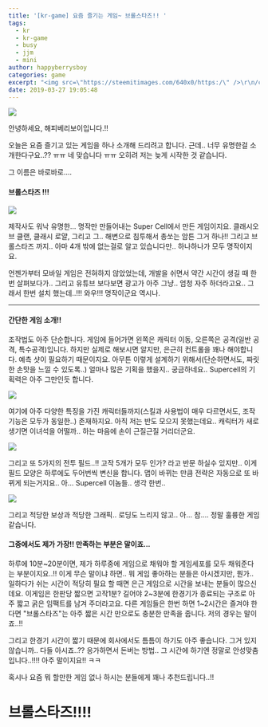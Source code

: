 ```yaml
---
title: '[kr-game] 요즘 즐기는 게임~ 브롤스타즈!! '
tags:
  - kr
  - kr-game
  - busy
  - jjm
  - mini
author: happyberrysboy
categories: game
excerpt: "<img src=\"https://steemitimages.com/640x0/https:/\" />\r\n/cdn.steemitimages.com/DQmU8hwnAWm29BmczzrLHGfxPhDsUyr8VQwF8UiFdRrFgjY/％EC％83％88％20％ED％8C％8C％EC％9D％BC％202019-02-27％2017.53.44_2.jpg)  안녕하세요, 해피베리보이입니다.!!  오늘은 요즘 즐기고 있는 게임을 하나 소개해 드리려고 합니다. 근데.. 너무 유명....."
date: 2019-03-27 19:05:48
---
```


![](https://steemitimages.com/640x0/https://cdn.steemitimages.com/DQmU8hwnAWm29BmczzrLHGfxPhDsUyr8VQwF8UiFdRrFgjY/％EC％83％88％20％ED％8C％8C％EC％9D％BC％202019-02-27％2017.53.44_2.jpg)

안녕하세요, 해피베리보이입니다.!!

오늘은 요즘 즐기고 있는 게임을 하나 소개해 드리려고 합니다.
근데.. 너무 유명한걸 소개한다구요..?? ㅠㅠ 네 맞습니다 ㅠㅠ 오히려 저는 늦게 시작한 것 같습니다. 


그 이름은 바로바로....

#### 브롤스타즈 !!!

![](https://cdn.steemitimages.com/DQmRpdNJKCr3rkLpvuJZbfpgmLh4d6sus8ZtWG5t3h4PxwV/image.png)

제작사도 워낙 유명한... 명작만 만들어내는  Super Cell에서 만든 게임이지요. 클래시오브 클랜, 클래시 로얄, 그리고 그.. 해변으로 침투해서 총쏘는 암튼 그거 하나!! 그리고 브롤스타즈 까지.. 아마 4개 밖에 없는걸로 알고 있습니다만.. 하나하나가 모두 명작이지요.

언젠가부터 모바일 게임은 전혀하지 않았었는데, 개발을 쉬면서 약간 시간이 생길 때 한번 살펴보다가.. 그리고 유튜브 보다보면 광고가 아주 그냥..  엄청 자주 하더라고요.. 그래서 한번 설치 했는데..!!! 와우!!! 명작이군요 역시나.

___

#### 간단한 게임 소개!!


조작법도 아주 단순합니다. 게임에 들어가면 왼쪽은 캐릭터 이동, 오른쪽은 공격(일반 공격, 특수공격)입니다.
하지만 실제로 해보시면 알지만, 은근히 컨트롤을 꽤나 해야합니다. 예측 샷이 필요하기 때문이지요. 아무튼 이렇게 설계하기 위해서(단순하면서도, 짜릿한 손맛을 느낄 수 있도록..) 얼마나 많은 기획을 했을지.. 궁금하네요.. Supercell의 기획력은 아주 그만인듯 합니다.

![](https://cdn.steemitimages.com/DQma7QzaYQS7Mrj2HAZBuV9tbqHX6ZCJvYWPCkxpELk63Yj/image.png)

여기에 아주 다양한 특징을 가진 캐릭터들까지(스킬과 사용법이 매우 다르면서도, 조작 기능은 모두가 동일한..) 존재하지요. 아직 저는 반도 모으지 못했는데요.. 캐릭터가 새로 생기면 이녀석을 어떨까.. 하는 마음에 손이 근질근질 거리더군요.

![](https://cdn.steemitimages.com/DQmfYFh5owm9GtZaWrX1jzn5JxxthyuzeDvS4wrA6ovvfEf/image.png)


그리고 또 5가지의 전투 필드..!! 고작 5개가 모두 인가? 라고 반문 하실수 있지만.. 이게 필드 모양은 하루에도 두어번씩 변신을 합니다. 맵이 바뀌는 만큼 전략은 자동으로 또 바뀌게 되는거지요.. 아... Supercell 이놈들.. 생각 한번..

![](https://cdn.steemitimages.com/DQmcqm13aq8FgqeYcw7iQTgg4XrUDz5YDBVmociWhykR5eg/image.png)

그리고 적당한 보상과 적당한 그래픽.. 로딩도 느리지 않고.. 아... 참.... 정말 훌륭한 게임 같습니다.

#### 그중에서도 제가 가장!! 만족하는 부분은 말이죠...
하루에 10분~20분이면, 제가 하루중에 게임으로 채워야 할 게임세포를 모두 채워준다는 부분이지요..!!
이게 무슨 말이냐 하면.. 뭐 게임 좋아하는 분들은 아시겠지만, 뭔가.. 일하다가 쉬는 시간이 적당히 필요 할 때면 은근 게임으로 시간을 보내는 분들이 많으신데요. 이게임은 한판당 짧으면 고작1분? 길어야 2~3분에 한경기가 종료되는 구조로 아주 짧고 굵은 임팩트를 남겨 주더라고요. 다른 게임들은 한번 하면 1~2시간은 즐겨야 한다면 "브롤스타즈"는 아주 짧은 시간 만으로도 충분한 만족을 줍니다. 저의 경우는 말이죠..!!

그리고 한경기 시간이 짧기 때문에 회사에서도 틈틈이 하기도 아주 좋습니다. 그거 있지 않습니까.. 다들 아시죠..?? 응가하면서 돈버는 방법.. 그 시간에 하기엔 정말로 안성맞춤입니다..!!!! 아주 말이지요!! ㅋㅋ

혹시나 요즘 뭐 할만한 게임 없나 하시는 분들에게 꽤나 추천드립니다..!!

# 브롤스타즈!!!!